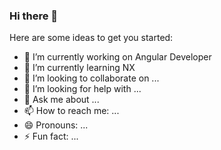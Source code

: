 ### Hi there 👋

Here are some ideas to get you started:

- 🔭 I’m currently working on Angular Developer
- 🌱 I’m currently learning NX
- 👯 I’m looking to collaborate on ...
- 🤔 I’m looking for help with ...
- 💬 Ask me about ...
- 📫 How to reach me: ...
- 😄 Pronouns: ...
- ⚡ Fun fact: ...
